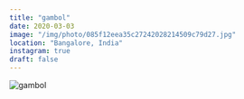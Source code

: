 ```yaml
---
title: "gambol"
date: 2020-03-03
image: "/img/photo/085f12eea35c27242028214509c79d27.jpg"
location: "Bangalore, India"
instagram: true
draft: false
---
```


![gambol](/img/photo/085f12eea35c27242028214509c79d27.jpg)
